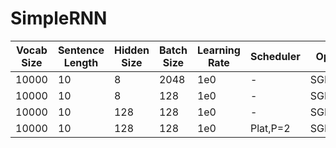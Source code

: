 # SimpleRNN

| Vocab Size | Sentence Length | Hidden Size | Batch Size | Learning Rate | Scheduler | Optimizer | Epochs | Tr Acc | Va Acc | Tr Loss | Va Loss |
| ---------- | --------------- | ----------- | ---------- | ------------- | --------- | --------- | ------ | ------ | ------ | ------- | ------- |
| 10000      | 10              | 8           | 2048       | 1e0           | -         | SGD,N,M=.9| 25     | 16.03  | 16.04  | 4.4626  | 4.4634  |
| 10000      | 10              | 8           | 128        | 1e0           | -         | SGD,N,M=.9| 25     | 15.83  | 15.79  | 4.4577  | 4.4595  | 
| 10000      | 10              | 128         | 128        | 1e0           | -         | SGD,N,M=.9| 25     | 16.14  | 16.11  | 4.3888  | 4.3937  |
| 10000      | 10              | 128         | 128        | 1e0           | Plat,P=2  | SGD,N,M=.9| 25     | 17.57  | 17.56  | 4.3140  | 4.3197  |
